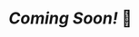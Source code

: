 # *Coming Soon!* 🥰

<!-- # Kindly Read the Notes Before Proceeding with the Example Programs for Better Understanding

## Useful Links

- [CR004 Notes](https://github.com/DipsanaRoy/c-error-handling/blob/main/CR004_Directory/CR004_NOTES.md)

*Happy Learning!* -->
